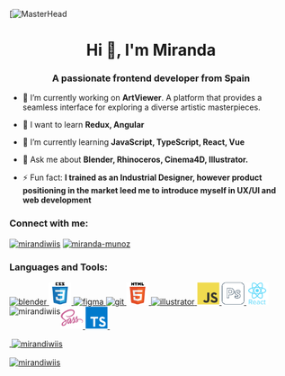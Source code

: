 [![MasterHead]()

<h1 align="center">Hi 👋, I'm Miranda</h1>
<h3 align="center">A passionate frontend developer from Spain</h3>


- 🔭 I’m currently working on **ArtViewer**. A platform that provides a seamless interface for exploring a diverse artistic masterpieces.

- 📝 I want to learn **Redux, Angular**

- 🌱 I’m currently learning **JavaScript, TypeScript, React, Vue**

- 💬 Ask me about **Blender, Rhinoceros, Cinema4D, Illustrator.**

- ⚡ Fun fact: **I trained as an Industrial Designer, however product positioning in the market leed me to introduce myself in UX/UI and web development**

<h3 align="left">Connect with me:</h3>
<p align="left">
<a href="https://dev.to/mirandiwiis" target="blank"><img align="center" src="https://raw.githubusercontent.com/rahuldkjain/github-profile-readme-generator/master/src/images/icons/Social/devto.svg" alt="mirandiwiis" height="30" width="40" /></a>
<a href="https://linkedin.com/in/miranda-munoz" target="blank"><img align="center" src="https://raw.githubusercontent.com/rahuldkjain/github-profile-readme-generator/master/src/images/icons/Social/linked-in-alt.svg" alt="miranda-munoz" height="30" width="40" /></a>
</p>

<h3 align="left">Languages and Tools:</h3>
<p align="left"> <a href="https://www.blender.org/" target="_blank" rel="noreferrer"> <img src="https://download.blender.org/branding/community/blender_community_badge_white.svg" alt="blender" width="40" height="40"/> </a> <a href="https://www.w3schools.com/css/" target="_blank" rel="noreferrer"> <img src="https://raw.githubusercontent.com/devicons/devicon/master/icons/css3/css3-original-wordmark.svg" alt="css3" width="40" height="40"/> </a> <a href="https://www.figma.com/" target="_blank" rel="noreferrer"> <img src="https://www.vectorlogo.zone/logos/figma/figma-icon.svg" alt="figma" width="40" height="40"/> </a> <a href="https://git-scm.com/" target="_blank" rel="noreferrer"> <img src="https://www.vectorlogo.zone/logos/git-scm/git-scm-icon.svg" alt="git" width="40" height="40"/> </a> <a href="https://www.w3.org/html/" target="_blank" rel="noreferrer"> <img src="https://raw.githubusercontent.com/devicons/devicon/master/icons/html5/html5-original-wordmark.svg" alt="html5" width="40" height="40"/> </a> <a href="https://www.adobe.com/in/products/illustrator.html" target="_blank" rel="noreferrer"> <img src="https://www.vectorlogo.zone/logos/adobe_illustrator/adobe_illustrator-icon.svg" alt="illustrator" width="40" height="40"/> </a> <a href="https://developer.mozilla.org/en-US/docs/Web/JavaScript" target="_blank" rel="noreferrer"> <img src="https://raw.githubusercontent.com/devicons/devicon/master/icons/javascript/javascript-original.svg" alt="javascript" width="40" height="40"/> </a> <a href="https://www.photoshop.com/en" target="_blank" rel="noreferrer"> <img src="https://raw.githubusercontent.com/devicons/devicon/master/icons/photoshop/photoshop-line.svg" alt="photoshop" width="40" height="40"/> </a> <a href="https://reactjs.org/" target="_blank" rel="noreferrer"> <img src="https://raw.githubusercontent.com/devicons/devicon/master/icons/react/react-original-wordmark.svg" alt="react" width="40" height="40"/> </a> <a href="https://sass-lang.com" target="_blank" rel="noreferrer"> <img src="https://raw.githubusercontent.com/devicons/devicon/master/icons/sass/sass-original.svg" alt="sass" width="40" height="40"/> </a> <a href="https://www.typescriptlang.org/" target="_blank" rel="noreferrer"> <img src="https://raw.githubusercontent.com/devicons/devicon/master/icons/typescript/typescript-original.svg" alt="typescript" width="40" height="40"/> </a> <a href="https://www.adobe.com/products/xd.html" target="_blank" rel="noreferrer"> <img 

<p><img align="left" src="https://github-readme-stats.vercel.app/api/top-langs?username=mirandiwiis&show_icons=true&locale=en&layout=compact" alt="mirandiwiis" /></p>

<p>&nbsp;<img align="center" src="https://github-readme-stats.vercel.app/api?username=mirandiwiis&show_icons=true&locale=en" alt="mirandiwiis" /></p>

<p><img align="center" src="https://github-readme-streak-stats.herokuapp.com/?user=mirandiwiis&" alt="mirandiwiis" /></p>
